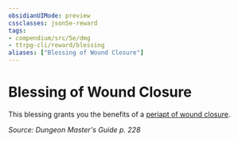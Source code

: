 ```yaml
---
obsidianUIMode: preview
cssclasses: json5e-reward
tags:
- compendium/src/5e/dmg
- ttrpg-cli/reward/blessing
aliases: ["Blessing of Wound Closure"]
---
```

# Blessing of Wound Closure

This blessing grants you the benefits of a [periapt of wound closure](compendium/items/periapt-of-wound-closure.md).

*Source: Dungeon Master's Guide p. 228*